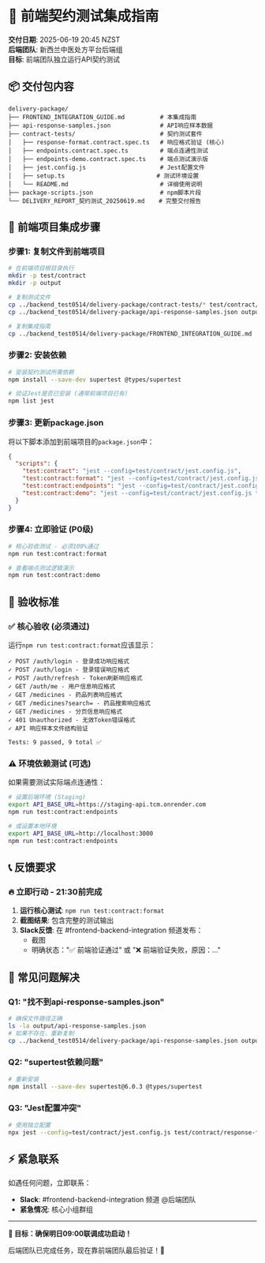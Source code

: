 # 🚀 前端契约测试集成指南

**交付日期**: 2025-06-19 20:45 NZST  
**后端团队**: 新西兰中医处方平台后端组  
**目标**: 前端团队独立运行API契约测试  

## 📦 **交付包内容**

```
delivery-package/
├── FRONTEND_INTEGRATION_GUIDE.md          # 本集成指南
├── api-response-samples.json              # API响应样本数据
├── contract-tests/                        # 契约测试套件
│   ├── response-format.contract.spec.ts   # 响应格式验证 (核心)
│   ├── endpoints.contract.spec.ts         # 端点连通性测试
│   ├── endpoints-demo.contract.spec.ts    # 端点测试演示版
│   ├── jest.config.js                     # Jest配置文件
│   ├── setup.ts                          # 测试环境设置
│   └── README.md                          # 详细使用说明
├── package-scripts.json                   # npm脚本片段
└── DELIVERY_REPORT_契约测试_20250619.md    # 完整交付报告
```

## 🔧 **前端项目集成步骤**

### 步骤1: 复制文件到前端项目

```bash
# 在前端项目根目录执行
mkdir -p test/contract
mkdir -p output

# 复制测试文件
cp ../backend_test0514/delivery-package/contract-tests/* test/contract/
cp ../backend_test0514/delivery-package/api-response-samples.json output/

# 复制集成指南
cp ../backend_test0514/delivery-package/FRONTEND_INTEGRATION_GUIDE.md .
```

### 步骤2: 安装依赖

```bash
# 安装契约测试所需依赖
npm install --save-dev supertest @types/supertest

# 验证Jest是否已安装 (通常前端项目已有)
npm list jest
```

### 步骤3: 更新package.json

将以下脚本添加到前端项目的`package.json`中：

```json
{
  "scripts": {
    "test:contract": "jest --config=test/contract/jest.config.js",
    "test:contract:format": "jest --config=test/contract/jest.config.js test/contract/response-format.contract.spec.ts",
    "test:contract:endpoints": "jest --config=test/contract/jest.config.js test/contract/endpoints.contract.spec.ts",
    "test:contract:demo": "jest --config=test/contract/jest.config.js test/contract/endpoints-demo.contract.spec.ts"
  }
}
```

### 步骤4: 立即验证 (P0级)

```bash
# 核心验收测试 - 必须100%通过
npm run test:contract:format

# 查看端点测试逻辑演示
npm run test:contract:demo
```

## 🎯 **验收标准**

### ✅ **核心验收 (必须通过)**
运行`npm run test:contract:format`应该显示：
```
✓ POST /auth/login - 登录成功响应格式
✓ POST /auth/login - 登录错误响应格式  
✓ POST /auth/refresh - Token刷新响应格式
✓ GET /auth/me - 用户信息响应格式
✓ GET /medicines - 药品列表响应格式
✓ GET /medicines?search= - 药品搜索响应格式
✓ GET /medicines - 分页信息响应格式
✓ 401 Unauthorized - 无效Token错误格式
✓ API 响应样本文件结构验证

Tests: 9 passed, 9 total ✅
```

### ⚠️ **环境依赖测试 (可选)**
如果需要测试实际端点连通性：
```bash
# 设置后端环境 (Staging)
export API_BASE_URL=https://staging-api.tcm.onrender.com
npm run test:contract:endpoints

# 或设置本地环境
export API_BASE_URL=http://localhost:3000
npm run test:contract:endpoints
```

## 📞 **反馈要求**

### 🔥 **立即行动 - 21:30前完成**

1. **运行核心测试**: `npm run test:contract:format`
2. **截图结果**: 包含完整的测试输出
3. **Slack反馈**: 在 #frontend-backend-integration 频道发布：
   - 截图
   - 明确状态："✅ 前端验证通过" 或 "❌ 前端验证失败，原因：..."

## 🚨 **常见问题解决**

### Q1: "找不到api-response-samples.json"
```bash
# 确保文件路径正确
ls -la output/api-response-samples.json
# 如果不存在，重新复制
cp ../backend_test0514/delivery-package/api-response-samples.json output/
```

### Q2: "supertest依赖问题"
```bash
# 重新安装
npm install --save-dev supertest@6.0.3 @types/supertest
```

### Q3: "Jest配置冲突"
```bash
# 使用独立配置
npx jest --config=test/contract/jest.config.js test/contract/response-format.contract.spec.ts
```

## ⚡ **紧急联系**

如遇任何问题，立即联系：
- **Slack**: #frontend-backend-integration 频道 @后端团队
- **紧急情况**: 核心小组群组

---

**🎯 目标：确保明日09:00联调成功启动！**

后端团队已完成任务，现在靠前端团队最后验证！🚀 